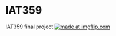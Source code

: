 # IAT359
IAT359 final project
<a href="https://imgflip.com/gif/2y6w82"><img src="https://i.imgflip.com/2y6w82.gif" title="made at imgflip.com"/></a>
